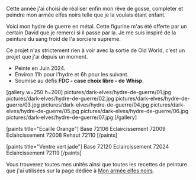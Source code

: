
Cette année j'ai choisi de réaliser enfin mon rêve de gosse, completer et peindre mon armée elfes noirs telle que je la voulais étant enfant.

Voici mon hydre de guerre en métal.
Cette figurine m'as été offerte par un certain David que je remerci si il passe par la.
Je me suis inspiré de la peinture du sang froid de l'a sorciere supreme.

Ce projet n'as strictement rien à voir avec la sortie de Old World, c'est un projet que j'ai depuis un moment.

* Peinte en Juin 2024.
* Environ 11h pour l'hydre et 6h pour les suivant.
* Soumise au défis __FDC - case choix libre - de Whisp__.

[gallery w=250 h=200]
pictures/dark-elves/hydre-de-guerre/01.jpg
pictures/dark-elves/hydre-de-guerre/02.jpg
pictures/dark-elves/hydre-de-guerre/03.jpg
pictures/dark-elves/hydre-de-guerre/04.jpg
pictures/dark-elves/hydre-de-guerre/05.jpg
pictures/dark-elves/hydre-de-guerre/06.jpg
pictures/dark-elves/hydre-de-guerre/07.jpg
[/gallery]

[paints title="Ecaille Orange"]
Base	72106
Eclaircissement	72009
Eclaircissement	72008
Rehaut	72110
[/paints]

[paints title="Ventre vert jade"]
Base	72120
Eclaircissement	72024
Eclaircissement	72119
[/paints]

Vous trouverez toutes mes unités ainsi que toutes les recettes de peinture que j'ai utilisées
sur la page dédiée à [Mon armée elfes noirs](2024/armee-elfes-noirs.html).

